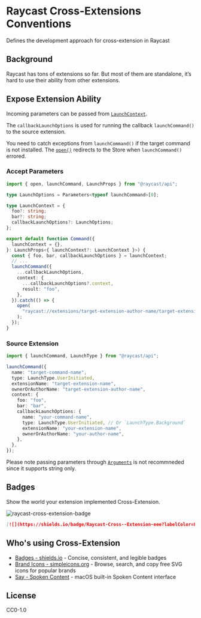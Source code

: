 # Raycast Cross-Extensions Conventions

Defines the development approach for cross-extension in Raycast

## Background

Raycast has tons of extensions so far. But most of them are standalone, it’s hard to use their ability from other extensions.

## Expose Extension Ability

Incoming parameters can be passed from [`LaunchContext`](https://developers.raycast.com/api-reference/command#launchcontext).

The `callbackLaunchOptions` is used for running the callback `launchCommand()` to the source extension.

You need to catch exceptions from `launchCommand()` if the target command is not installed. The [`open()`](https://developers.raycast.com/api-reference/utilities#open) redirects to the Store when `launchCommand()` errored.

### Accept Parameters

```typescript
import { open, launchCommand, LaunchProps } from "@raycast/api";

type LaunchOptions = Parameters<typeof launchCommand>[0];

type LaunchContext = {
  foo?: string;
  bar?: string;
  callbackLaunchOptions?: LaunchOptions;
};

export default function Command({
  launchContext = {},
}: LaunchProps<{ launchContext?: LaunchContext }>) {
  const { foo, bar, callbackLaunchOptions } = launchContext;
  // ...
  launchCommand({
    ...callbackLaunchOptions,
    context: {
      ...callbackLaunchOptions?.context,
      result: "foo",
    },
  }).catch(() => {
    open(
      "raycast://extensions/target-extension-author-name/target-extension-name"
    );
  });
}
```

### Source Extension

```typescript
import { launchCommand, LaunchType } from "@raycast/api";

launchCommand({
  name: "target-command-name",
  type: LaunchType.UserInitiated,
  extensionName: "target-extension-name",
  ownerOrAuthorName: "target-extension-author-name",
  context: {
    foo: "foo",
    bar: "bar",
    callbackLaunchOptions: {
      name: "your-command-name",
      type: LaunchType.UserInitiated, // Or `LaunchType.Background`
      extensionName: "your-extension-name",
      ownerOrAuthorName: "your-author-name",
    },
  },
});
```

Please note passing parameters through [`Arguments`](https://developers.raycast.com/information/lifecycle/arguments) is not recommneded since it supports string only.

## Badges

Show the world your extension implemented Cross-Extension.

![raycast-cross-extension-badge]

```markdown
[![](https://shields.io/badge/Raycast-Cross--Extension-eee?labelColor=FF6363&logo=raycast&logoColor=fff&style=flat-square)](https://github.com/LitoMore/raycast-cross-extension-conventions)
```

## Who's using Cross-Extension

- [Badges - shields.io](https://raycast.com/litomore/badges) - Concise, consistent, and legible badges
- [Brand Icons - simpleicons.org](https://raycast.com/litomore/simple-icons) - Browse, search, and copy free SVG icons for popular brands
- [Say - Spoken Content](https://raycast.com/litomore/say) - macOS built-in Spoken Content interface

## License

CC0-1.0

[raycast-cross-extension-badge]: https://shields.io/badge/Raycast-Cross--Extension-eee?labelColor=FF6363&logo=raycast&logoColor=fff&style=flat-square
